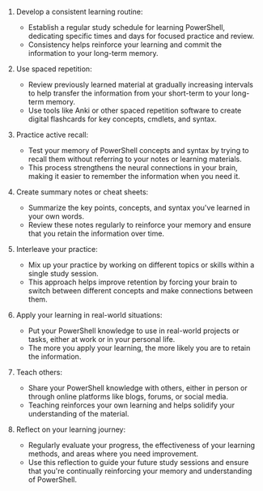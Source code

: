 
1.  Develop a consistent learning routine:
    
    -   Establish a regular study schedule for learning PowerShell, dedicating specific times and days for focused practice and review.
    -   Consistency helps reinforce your learning and commit the information to your long-term memory.
2.  Use spaced repetition:
    
    -   Review previously learned material at gradually increasing intervals to help transfer the information from your short-term to your long-term memory.
    -   Use tools like Anki or other spaced repetition software to create digital flashcards for key concepts, cmdlets, and syntax.
3.  Practice active recall:
    
    -   Test your memory of PowerShell concepts and syntax by trying to recall them without referring to your notes or learning materials.
    -   This process strengthens the neural connections in your brain, making it easier to remember the information when you need it.
4.  Create summary notes or cheat sheets:
    
    -   Summarize the key points, concepts, and syntax you've learned in your own words.
    -   Review these notes regularly to reinforce your memory and ensure that you retain the information over time.
5.  Interleave your practice:
    
    -   Mix up your practice by working on different topics or skills within a single study session.
    -   This approach helps improve retention by forcing your brain to switch between different concepts and make connections between them.
6.  Apply your learning in real-world situations:
    
    -   Put your PowerShell knowledge to use in real-world projects or tasks, either at work or in your personal life.
    -   The more you apply your learning, the more likely you are to retain the information.
7.  Teach others:
    
    -   Share your PowerShell knowledge with others, either in person or through online platforms like blogs, forums, or social media.
    -   Teaching reinforces your own learning and helps solidify your understanding of the material.
8.  Reflect on your learning journey:
    
    -   Regularly evaluate your progress, the effectiveness of your learning methods, and areas where you need improvement.
    -   Use this reflection to guide your future study sessions and ensure that you're continually reinforcing your memory and understanding of PowerShell.